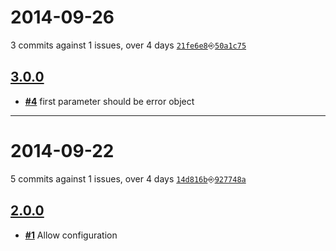 # 2014-09-26
3 commits against 1 issues, over 4 days [`21fe6e8`](https://github.com/ucsf-ckm/amalgamatic-libguides/commit/21fe6e8)⎆[`50a1c75`](https://github.com/ucsf-ckm/amalgamatic-libguides/commit/50a1c75)

## [**3.0.0**](https://github.com/ucsf-ckm/amalgamatic-libguides/issues?milestone=2&state=closed)
- [**#4**](https://github.com/ucsf-ckm/amalgamatic-libguides/issues/4) first parameter should be error object

---


# 2014-09-22
5 commits against 1 issues, over 4 days [`14d816b`](https://github.com/ucsf-ckm/amalgamatic-libguides/commit/14d816b)⎆[`927748a`](https://github.com/ucsf-ckm/amalgamatic-libguides/commit/927748a)

## [**2.0.0**](https://github.com/ucsf-ckm/amalgamatic-libguides/issues?milestone=1&state=closed)
- [**#1**](https://github.com/ucsf-ckm/amalgamatic-libguides/issues/1) Allow configuration

